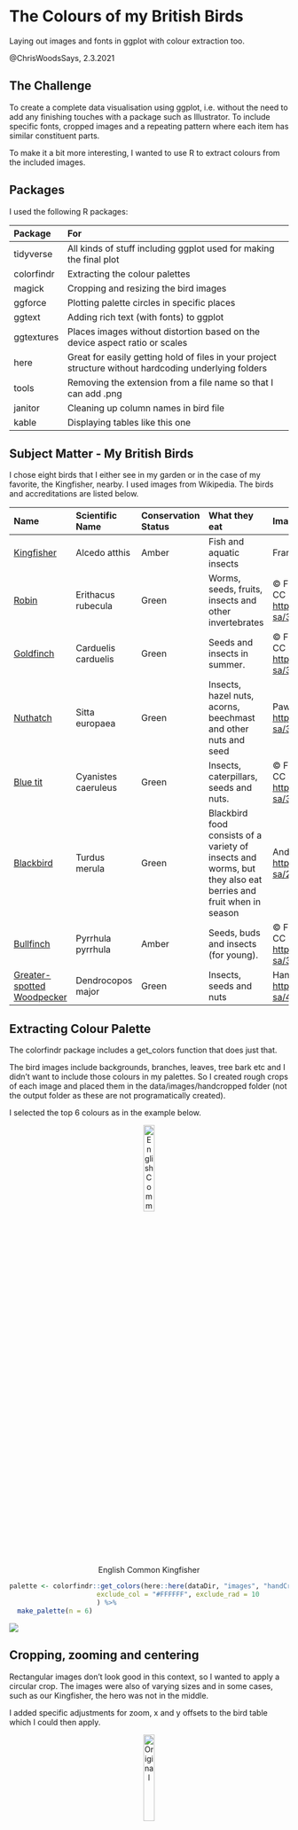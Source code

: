 The Colours of my British Birds
================

Laying out images and fonts in ggplot with colour extraction too.

@ChrisWoodsSays, 2.3.2021

## The Challenge

To create a complete data visualisation using ggplot, i.e. without the
need to add any finishing touches with a package such as Illustrator. To
include specific fonts, cropped images and a repeating pattern where
each item has similar constituent parts.

To make it a bit more interesting, I wanted to use R to extract colours
from the included images.

## Packages

I used the following R packages:

| Package    | For                                                                                                    |
|:-----------|:-------------------------------------------------------------------------------------------------------|
| tidyverse  | All kinds of stuff including ggplot used for making the final plot                                     |
| colorfindr | Extracting the colour palettes                                                                         |
| magick     | Cropping and resizing the bird images                                                                  |
| ggforce    | Plotting palette circles in specific places                                                            |
| ggtext     | Adding rich text (with fonts) to ggplot                                                                |
| ggtextures | Places images without distortion based on the device aspect ratio or scales                            |
| here       | Great for easily getting hold of files in your project structure without hardcoding underlying folders |
| tools      | Removing the extension from a file name so that I can add .png                                         |
| janitor    | Cleaning up column names in bird file                                                                  |
| kable      | Displaying tables like this one                                                                        |

## Subject Matter - My British Birds

I chose eight birds that I either see in my garden or in the case of my
favorite, the Kingfisher, nearby. I used images from Wikipedia. The
birds and accreditations are listed below.

| Name                                                                                        | Scientific Name     | Conservation Status | What they eat                                                                                                 | Image Credit                                                                                                               |
|:--------------------------------------------------------------------------------------------|:--------------------|:--------------------|:--------------------------------------------------------------------------------------------------------------|:---------------------------------------------------------------------------------------------------------------------------|
| [Kingfisher](https://commons.wikimedia.org/wiki/File:Eisvogel_kingfisher.jpg)               | Alcedo atthis       | Amber               | Fish and aquatic insects                                                                                      | Frank-2.0, CC0, via Wikimedia Commons                                                                                      |
| [Robin](https://commons.wikimedia.org/wiki/File:Erithacus_rubecula_with_cocked_head.jpg)    | Erithacus rubecula  | Green               | Worms, seeds, fruits, insects and other invertebrates                                                         | © Francis C. Franklin / CC-BY-SA-3.0, CC BY-SA 3.0 <https://creativecommons.org/licenses/by-sa/3.0>, via Wikimedia Commons |
| [Goldfinch](https://commons.wikimedia.org/wiki/File:Carduelis_carduelis_close_up.jpg)       | Carduelis carduelis | Green               | Seeds and insects in summer.                                                                                  | © Francis C. Franklin / CC-BY-SA-3.0, CC BY-SA 3.0 <https://creativecommons.org/licenses/by-sa/3.0>, via Wikimedia Commons |
| [Nuthatch](https://commons.wikimedia.org/wiki/File:Sitta_europaea_wildlife_2_1.jpg)         | Sitta europaea      | Green               | Insects, hazel nuts, acorns, beechmast and other nuts and seed                                                | Paweł Kuźniar, CC BY-SA 3.0 <http://creativecommons.org/licenses/by-sa/3.0/>, via Wikimedia Commons                        |
| [Blue tit](https://commons.wikimedia.org/wiki/File:Eurasian_blue_tit_Lancashire.jpg)        | Cyanistes caeruleus | Green               | Insects, caterpillars, seeds and nuts.                                                                        | © Francis C. Franklin / CC-BY-SA-3.0, CC BY-SA 3.0 <https://creativecommons.org/licenses/by-sa/3.0>, via Wikimedia Commons |
| [Blackbird](https://commons.wikimedia.org/wiki/File:Common_Blackbird.jpg)                   | Turdus merula       | Green               | Blackbird food consists of a variety of insects and worms, but they also eat berries and fruit when in season | Andreas Trepte, CC BY-SA 2.5 <https://creativecommons.org/licenses/by-sa/2.5>, via Wikimedia Commons                       |
| [Bullfinch](https://commons.wikimedia.org/wiki/File:Bullfinch_male.jpg)                     | Pyrrhula pyrrhula   | Amber               | Seeds, buds and insects (for young).                                                                          | © Francis C. Franklin / CC-BY-SA-3.0, CC BY-SA 3.0 <https://creativecommons.org/licenses/by-sa/3.0>, via Wikimedia Commons |
| [Greater-spotted<br>Woodpecker](https://commons.wikimedia.org/wiki/File:Hackspettshona.jpg) | Dendrocopos major   | Green               | Insects, seeds and nuts                                                                                       | Hangsna, CC BY-SA 4.0 <https://creativecommons.org/licenses/by-sa/4.0>, via Wikimedia Commons                              |

## Extracting Colour Palette

The colorfindr package includes a get\_colors function that does just
that.

The bird images include backgrounds, branches, leaves, tree bark etc and
I didn’t want to include those colours in my palettes. So I created
rough crops of each image and placed them in the data/images/handcropped
folder (not the output folder as these are not programatically created).

I selected the top 6 colours as in the example below.

<div class="figure" style="text-align: center">

<img src="data/images/handCropped/Eisvogel_kingfisher.png" alt="English Common Kingfisher" width="20%" />
<p class="caption">
English Common Kingfisher
</p>

</div>

``` r
palette <- colorfindr::get_colors(here::here(dataDir, "images", "handCropped", "Eisvogel_kingfisher.png"), 
                      exclude_col = "#FFFFFF", exclude_rad = 10
                      ) %>% 
  make_palette(n = 6)
```

![](README_files/figure-gfm/getColoursExample-1.png)<!-- -->

## Cropping, zooming and centering

Rectangular images don’t look good in this context, so I wanted to apply
a circular crop. The images were also of varying sizes and in some
cases, such as our Kingfisher, the hero was not in the middle.

I added specific adjustments for zoom, x and y offsets to the bird table
which I could then apply.

<div class="figure" style="text-align: center">

<img src="output/images/originals/Eisvogel_kingfisher.jpg" alt="Original" width="20%" />
<p class="caption">
Original
</p>

</div>

<div class="figure" style="text-align: center">

<img src="output/images/cropped/Eisvogel_kingfisher.jpg" alt="Cropped, zoomed and centered" width="20%" />
<p class="caption">
Cropped, zoomed and centered
</p>

</div>

![](README_files/figure-gfm/getPalettes-1.png)<!-- -->![](README_files/figure-gfm/getPalettes-2.png)<!-- -->![](README_files/figure-gfm/getPalettes-3.png)<!-- -->![](README_files/figure-gfm/getPalettes-4.png)<!-- -->![](README_files/figure-gfm/getPalettes-5.png)<!-- -->![](README_files/figure-gfm/getPalettes-6.png)<!-- -->![](README_files/figure-gfm/getPalettes-7.png)<!-- -->![](README_files/figure-gfm/getPalettes-8.png)<!-- -->

## And here is the final plot

![Caption for the
picture.](/Users/chriswoods/Documents/GitHub/bird_colours/output/images/MyBritishBirds.png)
